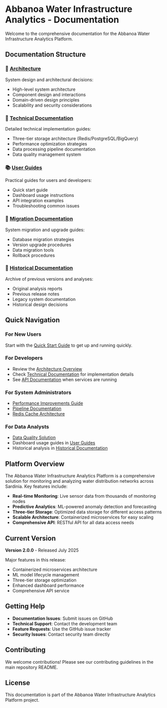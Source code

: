 # Abbanoa Water Infrastructure Analytics - Documentation

Welcome to the comprehensive documentation for the Abbanoa Water Infrastructure Analytics Platform.

## Documentation Structure

### 📐 [Architecture](./architecture/)
System design and architectural decisions:
- High-level system architecture
- Component design and interactions
- Domain-driven design principles
- Scalability and security considerations

### 🔧 [Technical Documentation](./technical/)
Detailed technical implementation guides:
- Three-tier storage architecture (Redis/PostgreSQL/BigQuery)
- Performance optimization strategies
- Data processing pipeline documentation
- Data quality management system

### 📚 [User Guides](./guides/)
Practical guides for users and developers:
- Quick start guide
- Dashboard usage instructions
- API integration examples
- Troubleshooting common issues

### 🚀 [Migration Documentation](./migration/)
System migration and upgrade guides:
- Database migration strategies
- Version upgrade procedures
- Data migration tools
- Rollback procedures

### 📜 [Historical Documentation](./historical/)
Archive of previous versions and analyses:
- Original analysis reports
- Previous release notes
- Legacy system documentation
- Historical design decisions

## Quick Navigation

### For New Users
Start with the [Quick Start Guide](./guides/QUICK_START.md) to get up and running quickly.

### For Developers
- Review the [Architecture Overview](./architecture/ARCHITECTURE.md)
- Check [Technical Documentation](./technical/) for implementation details
- See [API Documentation](http://localhost:8000/docs) when services are running

### For System Administrators
- [Performance Improvements Guide](./technical/PERFORMANCE_IMPROVEMENTS.md)
- [Pipeline Documentation](./technical/PIPELINE_DOCUMENTATION.md)
- [Redis Cache Architecture](./technical/REDIS_CACHE_ARCHITECTURE.md)

### For Data Analysts
- [Data Quality Solution](./technical/QUALITY_SCORE_SOLUTION.md)
- Dashboard usage guides in [User Guides](./guides/)
- Historical analysis in [Historical Documentation](./historical/)

## Platform Overview

The Abbanoa Water Infrastructure Analytics Platform is a comprehensive solution for monitoring and analyzing water distribution networks across Sardinia. Key features include:

- **Real-time Monitoring**: Live sensor data from thousands of monitoring nodes
- **Predictive Analytics**: ML-powered anomaly detection and forecasting
- **Three-tier Storage**: Optimized data storage for different access patterns
- **Scalable Architecture**: Containerized microservices for easy scaling
- **Comprehensive API**: RESTful API for all data access needs

## Current Version

**Version 2.0.0** - Released July 2025

Major features in this release:
- Containerized microservices architecture
- ML model lifecycle management
- Three-tier storage optimization
- Enhanced dashboard performance
- Comprehensive API service

## Getting Help

- **Documentation Issues**: Submit issues on GitHub
- **Technical Support**: Contact the development team
- **Feature Requests**: Use the GitHub issue tracker
- **Security Issues**: Contact security team directly

## Contributing

We welcome contributions! Please see our contributing guidelines in the main repository README.

## License

This documentation is part of the Abbanoa Water Infrastructure Analytics Platform project.